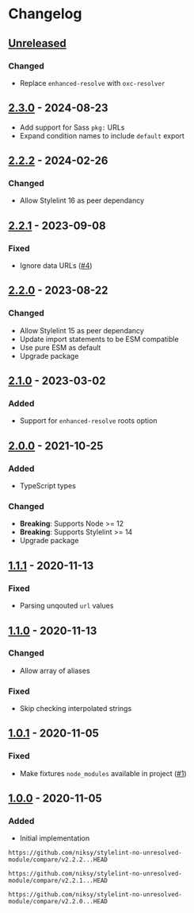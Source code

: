 # Changelog

## [Unreleased][]

### Changed

-   Replace `enhanced-resolve` with `oxc-resolver`

## [2.3.0][] - 2024-08-23

-   Add support for Sass `pkg:` URLs
-   Expand condition names to include `default` export

## [2.2.2][] - 2024-02-26

### Changed

-   Allow Stylelint 16 as peer dependancy

## [2.2.1][] - 2023-09-08

### Fixed

-   Ignore data URLs
    ([#4](https://github.com/niksy/stylelint-no-unresolved-module/issues/4))

## [2.2.0][] - 2023-08-22

### Changed

-   Allow Stylelint 15 as peer dependancy
-   Update import statements to be ESM compatible
-   Use pure ESM as default
-   Upgrade package

## [2.1.0][] - 2023-03-02

### Added

-   Support for `enhanced-resolve` roots option

## [2.0.0][] - 2021-10-25

### Added

-   TypeScript types

### Changed

-   **Breaking**: Supports Node >= 12
-   **Breaking**: Supports Stylelint >= 14
-   Upgrade package

## [1.1.1][] - 2020-11-13

### Fixed

-   Parsing unqouted `url` values

## [1.1.0][] - 2020-11-13

### Changed

-   Allow array of aliases

### Fixed

-   Skip checking interpolated strings

## [1.0.1][] - 2020-11-05

### Fixed

-   Make fixtures `node_modules` available in project
    ([#1](https://github.com/niksy/stylelint-no-unresolved-module/pull/1))

## [1.0.0][] - 2020-11-05

### Added

-   Initial implementation

[1.0.0]: https://github.com/niksy/stylelint-no-unresolved-module/tree/v1.0.0
[1.0.1]: https://github.com/niksy/stylelint-no-unresolved-module/tree/v1.0.1
[1.1.0]: https://github.com/niksy/stylelint-no-unresolved-module/tree/v1.1.0
[1.1.1]: https://github.com/niksy/stylelint-no-unresolved-module/tree/v1.1.1
[2.0.0]: https://github.com/niksy/stylelint-no-unresolved-module/tree/v2.0.0
[2.1.0]: https://github.com/niksy/stylelint-no-unresolved-module/tree/v2.1.0
[Unreleased]:
	https://github.com/niksy/stylelint-no-unresolved-module/compare/v2.3.0...HEAD
[2.3.0]: https://github.com/niksy/stylelint-no-unresolved-module/tree/v2.3.0

    https://github.com/niksy/stylelint-no-unresolved-module/compare/v2.2.2...HEAD

[2.2.2]: https://github.com/niksy/stylelint-no-unresolved-module/tree/v2.2.2

    https://github.com/niksy/stylelint-no-unresolved-module/compare/v2.2.1...HEAD

[2.2.1]: https://github.com/niksy/stylelint-no-unresolved-module/tree/v2.2.1

    https://github.com/niksy/stylelint-no-unresolved-module/compare/v2.2.0...HEAD

[2.2.0]: https://github.com/niksy/stylelint-no-unresolved-module/tree/v2.2.0
